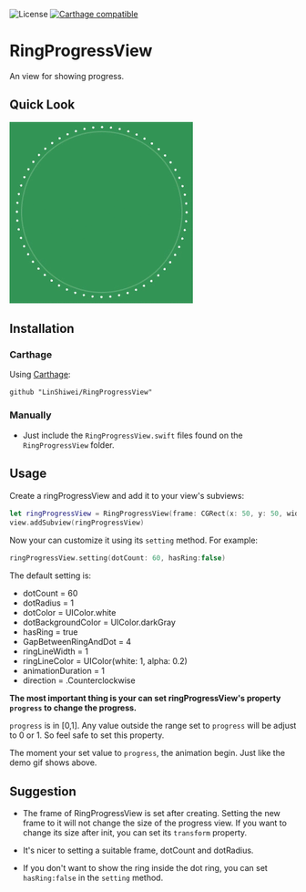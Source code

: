 
![License](https://img.shields.io/badge/Language-Swift-brightgreen.svg?style=flat)
[![Carthage compatible](https://img.shields.io/badge/Carthage-compatible-4BC51D.svg?style=flat)](https://github.com/Carthage/Carthage)


# RingProgressView

An view for showing progress.

## Quick Look

![image](/RingProgressView1.gif)

## Installation

### Carthage

Using [Carthage](https://github.com/Carthage/Carthage):

```
github "LinShiwei/RingProgressView"
```

### Manually

- Just include the `RingProgressView.swift` files found on the `RingProgressView` folder.

## Usage 

Create a ringProgressView and add it to your view's subviews:

```swift
let ringProgressView = RingProgressView(frame: CGRect(x: 50, y: 50, width: 100, height: 100))
view.addSubview(ringProgressView)
```

Now your can customize it using its `setting` method. For example:

```swift
ringProgressView.setting(dotCount: 60, hasRing:false)
```

The default setting is:

- dotCount = 60
- dotRadius = 1 
- dotColor = UIColor.white
- dotBackgroundColor = UIColor.darkGray
- hasRing = true
- GapBetweenRingAndDot = 4 
- ringLineWidth = 1
- ringLineColor = UIColor(white: 1, alpha: 0.2) 
- animationDuration = 1
- direction = .Counterclockwise

**The most important thing is your can set ringProgressView's property `progress` to change the progress.**

`progress` is in [0,1]. Any value outside the range set to `progress` will be adjust to 0 or 1. So feel safe to set this property.

The moment your set value to `progress`, the animation begin. Just like the demo gif shows above.


## Suggestion

- The frame of RingProgressView is set after creating. Setting the new frame to it will not change the size of the progress view. If you want to change its size after init, you can set its `transform` property.

- It's nicer to setting a suitable frame, dotCount and dotRadius.

- If you don't want to show the ring inside the dot ring, you can set `hasRing:false` in the `setting` method.


